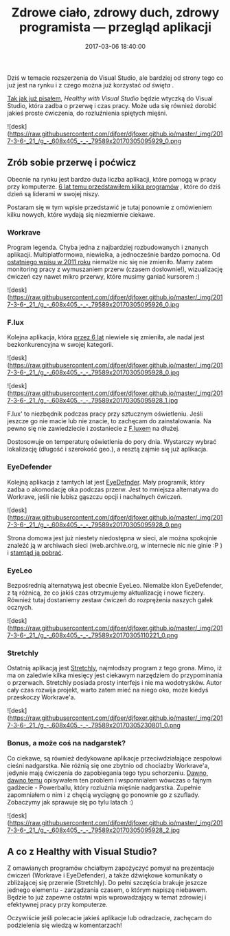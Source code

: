 ﻿---
layout:     post
title:      Zdrowe ciało, zdrowy duch, zdrowy programista — przegląd aplikacji
date:       2017-03-06 18:40:00
summary:    Dziś w temacie rozszerzenia do Visual Studio, ale bardziej od strony tego co już jest na rynku i z czego można już korzystać od święta.Tak jak już pisałem, Healthy with Visual Studio będzie wtyczką do Visual Studio, która zadba o przerwę i czas pracy. Może uda się również dorobić jakieś proste ćwicz...
categories: windows porady programowanie
---



Dziś w temacie rozszerzenia do Visual Studio, ale bardziej od strony tego co już jest na rynku i z czego można już korzystać  *od święta* .

[Tak jak już pisałem](https://www.dobreprogramy.pl/djfoxer/Healthy-with-Visual-Studio-wtyczka-ktora-zadba-o-zdrowie-i-czas-dewelopera,79587.html),  *Healthy with Visual Studio*  będzie wtyczką do Visual Studio, która zadba o przerwę i czas pracy. Może uda się również dorobić jakieś proste ćwiczenia, do rozluźnienia spiętych mięśni. 



![desk](https://raw.githubusercontent.com/djfoer/djfoxer.github.io/master/_img/2017-3-6-_21_/g_-_608x405_-_-_79589x20170305095929_0.png





## Zrób sobie przerwę i poćwicz




Obecnie na rynku jest bardzo duża liczba aplikacji, które pomogą w pracy przy komputerze. [6 lat temu przedstawiłem kilka programów](https://www.dobreprogramy.pl/djfoxer/Zdrowa-praca-przy-komputerze,s309.html) , które do dziś dzień są liderami w swojej niszy.

Postaram się w tym wpisie przedstawić je tutaj ponownie z omówieniem kilku nowych, które wydają się niezmiernie ciekawe. 



### Workrave


Program legenda. Chyba jedna z najbardziej rozbudowanych i znanych aplikacji. Multiplatformowa, niewielka, a jednocześnie bardzo pomocna. Od [ostatniego wpisu w 2011 roku](https://www.dobreprogramy.pl/djfoxer/Zdrowa-praca-przy-komputerze-cz.-1-Aplikacje-wspomagajace,24474.html) niemalże nic się nie zmieniło. Mamy zatem monitoring pracy z wymuszaniem przerw (czasem dosłownie!), wizualizację ćwiczeń czy nawet mikro przerwy, które musimy ganiać kursorem :)



![desk](https://raw.githubusercontent.com/djfoer/djfoxer.github.io/master/_img/2017-3-6-_21_/g_-_608x405_-_-_79589x20170305095926_0.jpg






### F.lux


Kolejna aplikacja, która [przez 6 lat](https://www.dobreprogramy.pl/djfoxer/Zdrowa-praca-przy-komputerze-cz.-1-Aplikacje-wspomagajace,24474.html) niewiele się zmieniła, ale nadal jest bezkonkurencyjna w swojej kategorii.



![desk](https://raw.githubusercontent.com/djfoer/djfoxer.github.io/master/_img/2017-3-6-_21_/g_-_608x405_-_-_79589x20170305095928_0.jpg




![desk](https://raw.githubusercontent.com/djfoer/djfoxer.github.io/master/_img/2017-3-6-_21_/g_-_608x405_-_-_79589x20170305095928_1.jpg



F.lux&#39; to niezbędnik podczas pracy przy sztucznym oświetleniu. Jeśli jeszcze go nie macie lub nie znacie, to zachęcam do zainstalowania. Na pewno się nie zawiedziecie i zostaniecie z [F.luxem](https://www.dobreprogramy.pl/djfoxer/Zdrowa-praca-przy-komputerze-cz.-1-Aplikacje-wspomagajace,24474.html) na dłużej.

Dostosowuje on temperaturę oświetlenia do pory dnia. Wystarczy wybrać lokalizację (długość i szerokość geo.), a resztą zajmie się już aplikacja.



### EyeDefender


Kolejną aplikacja z tamtych lat jest [EyeDefnder](https://www.dobreprogramy.pl/djfoxer/Zdrowa-praca-przy-komputerze-cz.-3-Aplikacje-wspomagajace-2,25352.html). Mały programik, który zadba o akomodację oka podczas przerw. Jest to mniejsza alternatywa do Workrave, jeśli nie lubisz gąszczu opcji i nachalnych ćwiczeń.




![desk](https://raw.githubusercontent.com/djfoer/djfoxer.github.io/master/_img/2017-3-6-_21_/g_-_608x405_-_-_79589x20170305095928_0.png



Strona domowa jest już niestety niedostępna w sieci, ale można spokojnie znaleźć ją w archiwach sieci (web.archive.org, w internecie nic nie ginie :P ) i [stamtąd ją pobrać](http://web.archive.org/web/20140406060353/http://www.eterlab.com/eyedefender/).



### EyeLeo


Bezpośrednią alternatywą jest obecnie EyeLeo. Niemalże klon EyeDefender, z tą różnicą, że co jakiś czas otrzymujemy aktualizację i nowe ficzery. Również tutaj dostaniemy zestaw ćwiczeń do rozprężenia naszych gałek ocznych.



![desk](https://raw.githubusercontent.com/djfoer/djfoxer.github.io/master/_img/2017-3-6-_21_/g_-_608x405_-_-_79589x20170305110221_0.png






### Stretchly


Ostatnią aplikacją jest [Stretchly](https://github.com/hovancik/stretchly), najmłodszy program z tego grona. Mimo, iż ma on zaledwie kilka miesięcy jest ciekawym narzędziem do przypominania o przerwach. Stretchly posiada prosty interfejs i nie ma wodotrysków. Autor cały czas rozwija projekt, warto zatem mieć na niego oko, może kiedyś przeskoczy Workrave&#39;a.



![desk](https://raw.githubusercontent.com/djfoer/djfoxer.github.io/master/_img/2017-3-6-_21_/g_-_608x405_-_-_79589x20170305230801_0.png





### Bonus, a może coś na nadgarstek?



Co ciekawe, są również dedykowane aplikacje przeciwdziałające zespołowi cieśni nadgarstka. Nie różnią się one zbytnio od chociażby Workrave&#39;a, jedynie mają ćwiczenia do zapobiegania tego typu schorzeniu. [Dawno, dawno temu](https://www.dobreprogramy.pl/djfoxer/Zdrowa-praca-przy-komputerze-cz.-2-Urzadzenia-wspomagajace,25248.html) opisywałem ten problem i wspomniałem wówczas o fajnym gadżecie - Powerballu, który rozluźnia mięśnie nadgarstka. Zupełnie zapomniałem o nim i z chęcią wyciągnę go ponownie go z szuflady. Zobaczymy jak sprawuje się po tylu latach :)



![desk](https://raw.githubusercontent.com/djfoer/djfoxer.github.io/master/_img/2017-3-6-_21_/g_-_608x405_-_-_79589x20170305095928_2.jpg






## A co z Healthy with Visual Studio?


Z omawianych programów chciałbym zapożyczyć pomysł na prezentacje ćwiczeń (Workrave i EyeDefender), a także dźwiękowe komunikaty o zbliżającej się przerwie (Stretchly). Do pełni szczęścia brakuje jeszcze jednego elementu - zarządzania czasem, o którym napiszę niebawem. Będzie to już zapewne ostatni wpis wprowadzający w temat zdrowiej i efektywnej pracy przy komputerze.

Oczywiście jeśli polecacie jakieś aplikacje lub odradzacie, zachęcam do podzielenia się wiedzą w komentarzach! 

